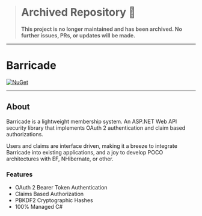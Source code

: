 > # Archived Repository 🚨
> **This project is no longer maintained and has been archived. No further issues, PRs, or updates will be made.**
---

# Barricade

[![NuGet](https://img.shields.io/nuget/v/Barricade.svg?maxAge=2592000)](https://www.nuget.org/packages/Barricade/)

---

## About
Barricade is a lightweight membership system. An ASP.NET Web API security library that implements OAuth 2 authentication and claim based authorizations.

Users and claims are interface driven, making it a breeze to integrate Barricade into existing applications, and a joy to develop POCO architectures with EF, NHibernate, or other.

### Features

* OAuth 2 Bearer Token Authentication
* Claims Based Authorization
* PBKDF2 Cryptographic Hashes
* 100% Managed C#
